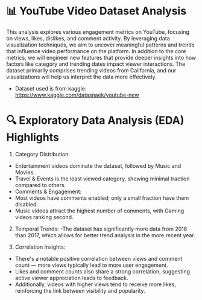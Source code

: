 # 📊 YouTube Video Dataset Analysis
This analysis explores various engagement metrics on YouTube, focusing on views, likes, dislikes, and comment activity. By leveraging data visualization techniques, we aim to uncover meaningful patterns and trends that influence video performance on the platform.
In addition to the core metrics, we will engineer new features that provide deeper insights into how factors like category and trending dates impact viewer interactions. The dataset primarily comprises trending videos from California, and our visualizations will help us interpret the data more effectively.

- Dataset used is from kaggle: https://www.kaggle.com/datasnaek/youtube-new

# 🔍 Exploratory Data Analysis (EDA) Highlights
1. Category Distribution:
- Entertainment videos dominate the dataset, followed by Music and Movies.
- Travel & Events is the least viewed category, showing minimal traction compared to others.
- Comments & Engagement:
- Most videos have comments enabled; only a small fraction have them disabled.
- Music videos attract the highest number of comments, with Gaming videos ranking second.

2. Temporal Trends:
-The dataset has significantly more data from 2018 than 2017, which allows for better trend analysis in the more recent year.

3. Correlation Insights:
- There's a notable positive correlation between views and comment count — more views typically lead to more user engagement.
- Likes and comment counts also share a strong correlation, suggesting active viewer appreciation leads to feedback.
- Additionally, videos with higher views tend to receive more likes, reinforcing the link between visibility and popularity.
